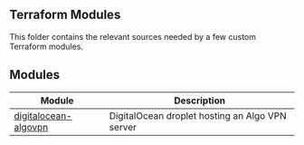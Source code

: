 ## Terraform Modules

This folder contains the relevant sources needed by a few custom Terraform modules.


## Modules

| Module                                                 | Description                                     |
| ------------------------------------------------------ | ----------------------------------------------- |
| [digitalocean-algovpn](digitalocean-algovpn/README.md) | DigitalOcean droplet hosting an Algo VPN server |
